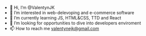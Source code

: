 - 👋 Hi, I’m @ValentynJK
- 👀 I’m interested in web-delevoping and e-commerce software
- 🌱 I’m currently learning JS, HTML&CSS, TTD and React
- 💞️ I’m looking for opportunities to dive into developers enviroment
- 📫 How to reach me valentynejk@gmail.com
